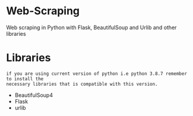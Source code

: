 # Web-Scraping
Web scraping in Python with Flask, BeautifulSoup and Urlib and other libraries

# Libraries
```
if you are using current version of python i.e python 3.8.7 remember to install the
necessary libraries that is compatible with this version.
```
+ BeautifulSoup4
+ Flask
+ urlib 
